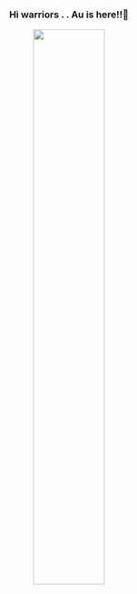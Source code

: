 ### <p align="center"> Hi warriors . . Au is here!!👋 </p>

<p align="center"> <img width="50%" height="auto" src="https://i.postimg.cc/0QLs79nr/giphy.gif" height="100px"/></a> </p>

<!--
**bahiaaunicgranitya/bahiaaunicgranitya** is a ✨ _special_ ✨ repository because its `README.md` (this file) appears on your GitHub profile.

Here are some ideas to get you started:

- 🔭 I’m currently working on ...
- 🌱 I’m currently learning ...
- 👯 I’m looking to collaborate on ...
- 🤔 I’m looking for help with ...
- 💬 Ask me about ...
- 📫 How to reach me: ...
- 😄 Pronouns: ...
- ⚡ Fun fact: ...
-->
